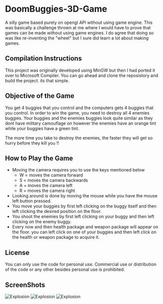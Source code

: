 # DoomBuggies-3D-Game
A silly game based purely on opengl API without using game engine. This was basically a challenge thrown at me where I would have to prove that games can be made without using game engines. I do agree that doing so was like re-inventing the "wheel" but I sure did learn a lot about making games. 

## Compilation Instructions ## 
This project was originally developed using MinGW but then I had ported it over to Microsoft Compiler. You can go ahead and clone the reposistory and build the project. its that simple. 

## Objective of the Game ##
You get 4 buggies that you control and the computers gets 4 buggies that you control. In order to win the game, you need to destroy all 4 enemies buggies. Your buggies and the enemies buggies look quite similar as they dont have military camouflage on however the enemies have an orange tint while your buggies have a green tint. 

The more time you take to destroy the enemies, the faster they will get so hurry before they kill you !!

## How to Play the Game ##
- Moving the camera requires you to use the keys mentioned below 
  - W = moves the camera forward
  - S = moves the camera backwards
  - A = moves the camera left 
  - R = moves the camera right 
- Looking around is done by moving the mouse while you have the mouse left button pressed. 
- You move your buggies by first left clicking on the buggy itself and then left clicking the desired position on the floor. 
- You shoot the enemies by first left clicking on your buggy and then left clicking on the enemy buggy. 
- Every now and then health package and weapon package will appear on the floor. you can left click on one of your buggies and then left click on the health or weapon package to acquire it. 

## License ##
You can only use the code for personal use. Commercial use or distribution of the code or any other besides personal use is prohibited. 

## ScreenShots ##
![Explosion](https://parmeetsinghghai.github.io/doombuggies/buggy1.png)
![Explosion](https://parmeetsinghghai.github.io/doombuggies/buggy2.png)
![Explosion](https://parmeetsinghghai.github.io/doombuggies/buggy3.png)
